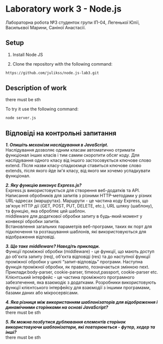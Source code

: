 # Laboratory work 3 - Node.js
Лабораторна робота №3 студенток групи ІП-04, Легенької Юлії, Васильєвої Марини, Саніної Анастасії.

## Setup
1. Install Node JS

2. Clone the repository with the following command:
```bash
https://github.com/julikss/node.js-lab3.git
```

## Description of work
there must be sth

To try it use the following command:
```bash
node server.js
```


## Відповіді на контрольні запитання

***1. Опишіть механізм наслідування в JavaScript.***
<br/>
Наслідування дозволяє одним класам автоматично отримати функціонал інших класів і тим самим скоротити обсяг коду. Для наслідування одного класу від іншого застосовується ключове слово extend. Після назви класу-спадкоємця ставиться ключове слово extends, після якого йде ім'я класу, від якого ми хочемо успадкувати функціонал.

***2. Яку функцію виконує Express.js?***
<br/>
Express.js використовується для створення веб-додатків та API.
<br/>
Написання обробників для запитів з різними HTTP-методами у різних URL-адресах (маршрутах). Маршрути - це частина коду Express, що зв'язує HTTP дії (GET, POST, PUT, DELETE, etc.), URL шляху (шаблону), та функцію, яка обробляє цей шаблон.
<br/>
middleware для додаткової обробки запиту в будь-який момент у конвеєрі обробки запитів.
<br/>
Встановлення загальних параметрів веб-програми, таких як порт для підключення та розташування шаблонів, які використовуються для відображення відповіді.

***3. Що таке middleware? Наведіть приклади.***
<br/>
Функції проміжної обробки (middleware) - це функції, що мають доступ до об'єкта запиту (req), об'єкта відповіді (res) та до наступної функції проміжної обробки у циклі “запит-відповідь” програми. Наступна функція проміжної обробки, як правило, позначається змінною next.
<br/>
Приклади:body-parser, cookie-parser, timeout,passport, cookie-parser etc.
<br/>
Клієнтський інтерфейс - це частина проміжного програмного забезпечення, яка взаємодіє з додатками. Розробники використовують функції клієнтського інтерфейсу для взаємодії з іншими програмами, базами даних або мікросервісами.

***4. Яка різниця між використанням шаблонізаторів для відображення і динамічними сторінками на основі JavaScript?***
<br/>
there must be sth

***5. Як можна позбутися дублювання елементів сторінок використовуючи шаблонізатори, які повторюються - футер, хедер та інші?***
<br/>
there must be sth
